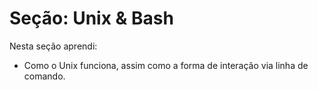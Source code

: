 # Seção: Unix & Bash

Nesta seção aprendi:

- Como o Unix funciona, assim como a forma de interação via linha de comando.
